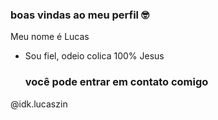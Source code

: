 ### boas vindas ao meu perfil 🤓

Meu nome é Lucas

- Sou fiel, odeio colica 100% Jesus

  ### você pode entrar em contato comigo

 @idk.lucaszin
